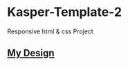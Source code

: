 # Kasper-Template-2
Responsive html & css Project
<h2><a href='https://abdelrahmanelzayat.github.io/Kasper-Template-2/'>My Design</a></h2>
